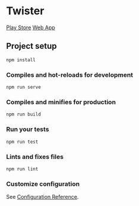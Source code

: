 # Twister

[Play Store](https://play.google.com/store/apps/details?id=com.chromium.twa.twisterio)
[Web App](https://twisterio.web.app)

## Project setup
```
npm install
```

### Compiles and hot-reloads for development
```
npm run serve
```

### Compiles and minifies for production
```
npm run build
```

### Run your tests
```
npm run test
```

### Lints and fixes files
```
npm run lint
```

### Customize configuration
See [Configuration Reference](https://cli.vuejs.org/config/).
